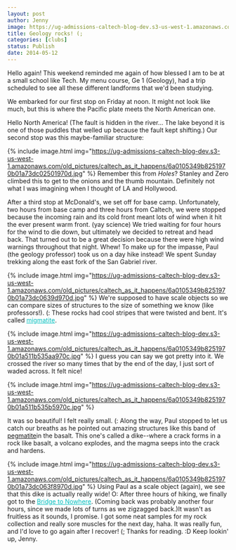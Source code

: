 ```yaml
---
layout: post
author: Jenny
image: https://ug-admissions-caltech-blog-dev.s3-us-west-1.amazonaws.com/old_pictures/caltech_as_it_happens/6a0105349b8251970b01a73dc0630d970d.jpg
title: Geology rocks! (;
categories: [clubs]
status: Publish
date: 2014-05-12
---
```


Hello again!
This weekend reminded me again of how blessed I am to be at a small school like Tech. My menu course, Ge 1 (Geology), had a trip scheduled to see all these different landforms that we'd been studying.

We embarked for our first stop on Friday at noon. It might not look like much, but this is where the Pacific plate meets the North American one.

Hello North America! (The fault is hidden in the river... The lake beyond it is one of those puddles that welled up because the fault kept shifting.)
Our second stop was this maybe-familiar structure:
<p style="text-align: justify;">


{% include image.html img="https://ug-admissions-caltech-blog-dev.s3-us-west-1.amazonaws.com/old_pictures/caltech_as_it_happens/6a0105349b8251970b01a73dc02501970d.jpg" %}
Remember this from *Holes*? Stanley and Zero climbed this to get to the onions and the thumb mountain. Definitely not what I was imagining when I thought of LA and Hollywood.

After a third stop at McDonald's, we set off for base camp. Unfortunately, two hours from base camp and three hours from Caltech, we were stopped because the incoming rain and its cold front meant lots of wind when it hit the ever present warm front. (yay science) We tried waiting for four hours for the wind to die down, but ultimately we decided to retreat and head back. That turned out to be a great decision because there were high wind warnings throughout that night. Whew!
To make up for the impasse, Paul (the geology professor) took us on a day hike instead! We spent Sunday trekking along the east fork of the San Gabriel river.


{% include image.html img="https://ug-admissions-caltech-blog-dev.s3-us-west-1.amazonaws.com/old_pictures/caltech_as_it_happens/6a0105349b8251970b01a73dc0639d970d.jpg" %}
We're supposed to have scale objects so we can compare sizes of structures to the size of something we know (like professors!). (:
These rocks had cool stripes that were twisted and bent. It's called <a href="https://en.wikipedia.org/wiki/Migmatite" style="color: #00bfbf;" target="_blank">migmatite</a>.


{% include image.html img="https://ug-admissions-caltech-blog-dev.s3-us-west-1.amazonaws.com/old_pictures/caltech_as_it_happens/6a0105349b8251970b01a511b535aa970c.jpg" %}
I guess you can say we got pretty into it. We crossed the river so many times that by the end of the day, I just sort of waded across. It felt nice!


{% include image.html img="https://ug-admissions-caltech-blog-dev.s3-us-west-1.amazonaws.com/old_pictures/caltech_as_it_happens/6a0105349b8251970b01a511b535b5970c.jpg" %}

It was so beautiful! I felt really small. (:
Along the way, Paul stopped to let us catch our breaths as he pointed out amazing structures like this band of <a href="https://en.wikipedia.org/wiki/Pegmatite" target="_blank">pegmatite</a>in the basalt. This one's called a dike--where a crack forms in a rock like basalt, a volcano explodes, and the magma seeps into the crack and hardens.


{% include image.html img="https://ug-admissions-caltech-blog-dev.s3-us-west-1.amazonaws.com/old_pictures/caltech_as_it_happens/6a0105349b8251970b01a73dc063f8970d.jpg" %}
Using Paul as a scale object (again), we see that this dike is actually really wide! O:
After three hours of hiking, we finally got to the <a href="https://en.wikipedia.org/wiki/Bridge_to_Nowhere_(San_Gabriel_Mountains)" style="color: #00bfbf;" target="_blank" title="It wasn't as fruitless as it sounds, I promise.">Bridge to Nowhere</a>. (Coming back was probably another four hours, since we made lots of turns as we zigzagged back.)It wasn't as fruitless as it sounds, I promise. I got some neat samples for my rock collection and really sore muscles for the next day, haha. It was really fun, and I'd love to go again after I recover! (;
Thanks for reading. :D
Keep lookin' up,
Jenny.

